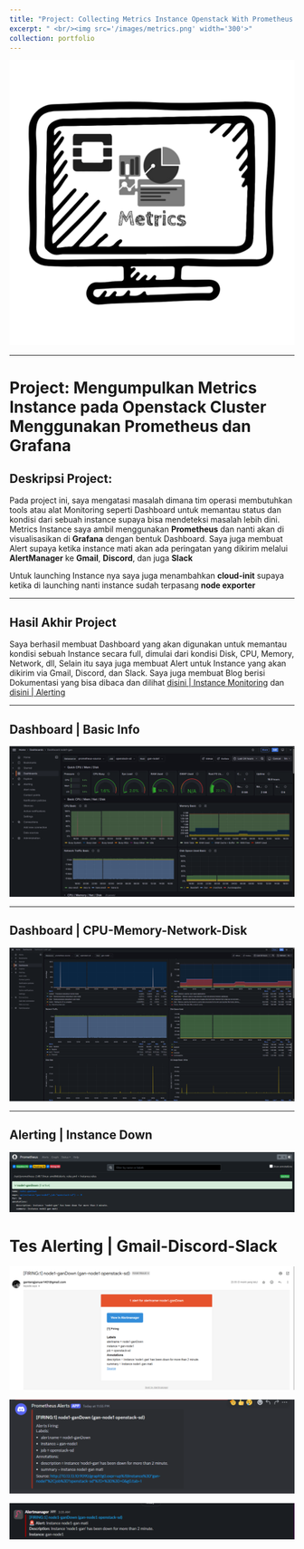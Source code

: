 ```yaml
---
title: "Project: Collecting Metrics Instance Openstack With Prometheus dan Grafana"
excerpt: " <br/><img src='/images/metrics.png' width='300'>"
collection: portfolio
---
```

![Openstack-ElkStack](/images/metrics.png)

--- 
# Project: **Mengumpulkan Metrics Instance pada Openstack Cluster Menggunakan Prometheus dan Grafana**

## Deskripsi Project: 

Pada project ini, saya mengatasi masalah dimana tim operasi membutuhkan tools atau alat Monitoring seperti Dashboard untuk memantau status dan kondisi dari sebuah instance supaya bisa mendeteksi masalah lebih dini. Metrics Instance saya ambil menggunakan **Prometheus** dan nanti akan di visualisasikan di **Grafana** dengan bentuk Dashboard. Saya juga membuat Alert supaya ketika instance mati akan ada peringatan yang dikirim melalui **AlertManager** ke **Gmail**, **Discord**, dan juga **Slack**

Untuk launching Instance nya saya juga menambahkan **cloud-init** supaya ketika di launching nanti instance sudah terpasang **node exporter**

---
## Hasil Akhir Project
Saya berhasil membuat Dashboard yang akan digunakan untuk memantau kondisi sebuah Instance secara full, dimulai dari kondisi Disk, CPU, Memory, Network, dll, Selain itu saya juga membuat Alert untuk Instance yang akan dikirim via Gmail, Discord, dan Slack. Saya juga membuat Blog berisi Dokumentasi yang bisa dibaca dan dilihat [disini | Instance Monitoring](https://gantengjanuar.github.io//posts/2024/11/prometheus-instance-monitoring/) dan [disini | Alerting](https://gantengjanuar.github.io//posts/2024/11/prometheus-instance-monitoring/)

---
## Dashboard | Basic Info
![hasil Akhir](/images/basic-info.png)

---
## Dashboard | CPU-Memory-Network-Disk
![hasil Akhir](/images/cpu-memory.png)

---

## Alerting | Instance Down
![Alert](/images/prome-alert.png)

# Tes Alerting  | Gmail-Discord-Slack
![alerting](/images/matiin-instance-3.png)

![alerting](/images/matiin-instance-4.png)

![alerting](/images/matiin-instance-5.png)